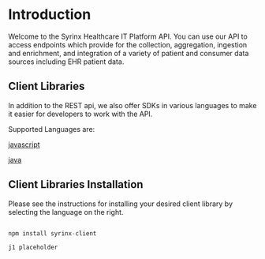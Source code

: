 # Introduction

Welcome to the Syrinx Healthcare IT Platform API.  You can use our API to access endpoints which provide for the collection, aggregation, ingestion and enrichment, and integration of a variety of patient and consumer data sources including EHR patient data.

## Client Libraries

In addition to the REST api, we also offer SDKs in various languages to make it easier for developers to work with the API.  

Supported Languages are:

[javascript](http://github.com)

[java](http://github.com)

## Client Libraries Installation

Please see the instructions for installing your desired client library by selecting the language on the right.

```shell
```

```javascript
npm install syrinx-client
```

```java
j1 placeholder 
```
